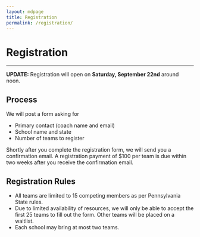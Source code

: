 ```yaml
---
layout: mdpage
title: Registration
permalink: /registration/
---
```


# Registration
<hr>

**UPDATE:** Registration will open on **Saturday, September 22nd** around noon.

## Process

We will post a form asking for
- Primary contact (coach name and email)
- School name and state
- Number of teams to register

Shortly after you complete the registration form, we will send you a confirmation email.
A registration payment of $100 per team is due within two weeks after you receive
the confirmation email.

## Registration Rules
- All teams are limited to 15 competing members as per Pennsylvania State rules.
- Due to limited availability of resources, we will only be able to accept the first 25 teams to fill out the form. Other teams will be placed on a waitlist.
- Each school may bring at most two teams.
